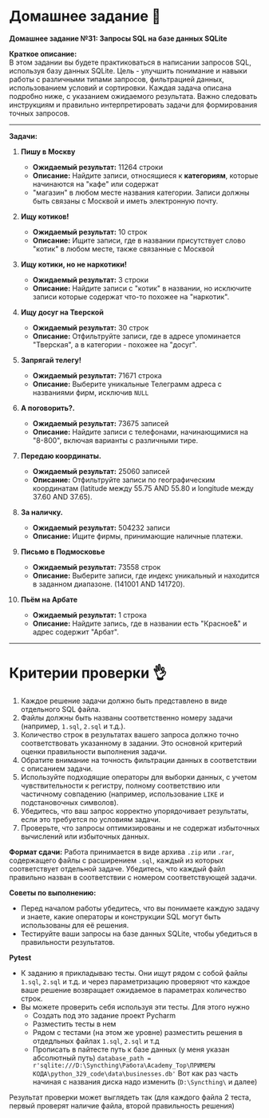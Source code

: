# Домашнее задание 📃

**Домашнее задание №31: Запросы SQL на базе данных SQLite**

**Краткое описание:**  
В этом задании вы будете практиковаться в написании запросов SQL, используя базу данных SQLite. Цель - улучшить понимание и навыки работы с различными типами запросов, фильтрацией данных, использованием условий и сортировки. Каждая задача описана подробно ниже, с указанием ожидаемого результата. Важно следовать инструкциям и правильно интерпретировать задачи для формирования точных запросов.

---

**Задачи:**

1. **Пишу в Москву**  
   - **Ожидаемый результат:** 11264 строки  
   - **Описание:** Найдите записи, относящиеся к **категориям**, которые начинаются на "кафе" или содержат 
   - "магазин" в любом месте названия категории. Записи должны быть связаны с Москвой и иметь электронную почту.

2. **Ищу котиков!**  
   - **Ожидаемый результат:** 10 строк  
   - **Описание:** Ищите записи, где в названии присутствует слово "котик" в любом месте, также связанные с Москвой

3. **Ищу котики, но не наркотики!**  
   - **Ожидаемый результат:** 3 строки  
   - **Описание:** Найдите записи с "котик" в названии, но исключите записи которые содержат что-то похожее на "наркотик".

4. **Ищу досуг на Тверской**  
   - **Ожидаемый результат:** 30 строк  
   - **Описание:** Отфильтруйте записи, где в адресе упоминается "Тверская", а в категории - похожее на "досуг".

5. **Запрягай телегу!**  
   - **Ожидаемый результат:** 71671 строка  
   - **Описание:** Выберите уникальные Телеграмм адреса с названиями фирм, исключив `NULL`

6. **А поговорить?.**  
   - **Ожидаемый результат:** 73675 записей  
   - **Описание:** Найдите записи с телефонами, начинающимися на "8-800", включая варианты с различными тире.

7. **Передаю координаты.**  
   - **Ожидаемый результат:** 25060 записей  
   - **Описание:** Отфильтруйте записи по географическим координатам (latitude между 55.75 AND 55.80 и longitude между 37.60 AND 37.65).

8. **За наличку.**  
   - **Ожидаемый результат:** 504232 записи  
   - **Описание:** Ищите фирмы, принимающие наличные платежи.

9. **Письмо в Подмосковье**  
   - **Ожидаемый результат:** 73558 строк  
   - **Описание:** Выберите записи, где индекс уникальный и находится в заданном диапазоне. (141001 AND 141720).

10. **Пьём на Арбате**  
    - **Ожидаемый результат:** 1 строка  
    - **Описание:** Найдите запись, где в названии есть "Красное&" и адрес содержит "Арбат".

---

# Критерии проверки 👌

1. Каждое решение задачи должно быть представлено в виде отдельного SQL файла. 
2. Файлы должны быть названы соответственно номеру задачи (например, `1.sql`, `2.sql` и т.д.).
3. Количество строк в результатах вашего запроса должно точно соответствовать указанному в задании. Это основной критерий оценки правильности выполнения задачи.
4. Обратите внимание на точность фильтрации данных в соответствии с описанием задачи.
5. Используйте подходящие операторы для выборки данных, с учетом чувствительности к регистру, полному соответствию или частичному совпадению (например, использование `LIKE` и подстановочных символов).
6. Убедитесь, что ваш запрос корректно упорядочивает результаты, если это требуется по условиям задачи.
7. Проверьте, что запросы оптимизированы и не содержат избыточных вычислений или избыточных данных.

**Формат сдачи:**
Работа принимается в виде архива `.zip` или `.rar`, содержащего файлы с расширением `.sql`, каждый из которых соответствует отдельной задаче. Убедитесь, что каждый файл правильно назван в соответствии с номером соответствующей задачи.

**Советы по выполнению:**
- Перед началом работы убедитесь, что вы понимаете каждую задачу и знаете, какие операторы и конструкции SQL могут быть использованы для её решения.
- Тестируйте ваши запросы на базе данных SQLite, чтобы убедиться в правильности результатов.

**Pytest**
- К заданию я прикладываю тесты. Они ищут рядом с собой файлы `1.sql`, `2.sql` и т.д. и через параметризацию проверяют что каждое ваше решение возвращает ожидаемое в параметрах количество строк.
- Вы можете проверить себя используя эти тесты. Для этого нужно
	- Создать под это задание проект Pycharm
	- Разместить тесты в нем
	- Рядом с тестами (на этом же уровне) разместить решения в отдедльных файлах `1.sql`, `2.sql` и т.д
	- Прописать в пайтесте путь к базе данных (у меня указан абсолютный путь) `database_path = r'sqlite:///D:\Syncthing\Работа\Academy_Top\ПРИМЕРЫ КОДА\python_329_code\data\businesses.db'` Вот как раз часть начиная с названия диска надо изменить (`D:\Syncthing\` и далее)

Результат проверки может выглядеть так
(для каждого файла 2 теста, первый проверят наличие файла, второй правильность решения)